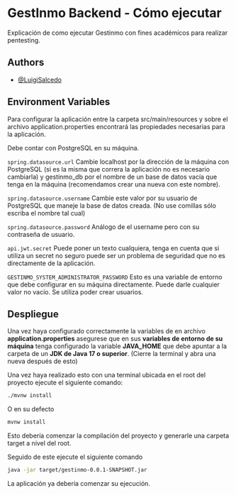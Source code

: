 
# GestInmo Backend - Cómo ejecutar

Explicación de como ejecutar Gestinmo con fines académicos para realizar pentesting.



## Authors

- [@LuigiSalcedo](https://www.github.com/LuigiSalcedo)


## Environment Variables

Para configurar la aplicación entre la carpeta
src/main/resources y sobre el archivo application.properties encontrará las propiedades necesarias para la aplicación.

Debe contar con PostgreSQL en su máquina.

`spring.datasource.url` Cambie localhost por la dirección de la máquina con PostgreSQL (si es la misma que correra la aplicación no es necesario cambiarla) y gestinmo_db por el nombre de un base de datos vacía que tenga en la máquina (recomendamos crear una nueva con este nombre).

`spring.datasource.username` Cambie este valor por su usuario de PostgreSQL que maneje la base de datos creada. (No use comillas sólo escriba el nombre tal cual)

`spring.datasource.password` Análogo de el username pero con su contraseña de usuario.

`api.jwt.secret` Puede poner un texto cualquiera, tenga en cuenta que si utiliza un secret no seguro puede ser un problema de seguridad que no es directamente de la aplicación.

`GESTINMO_SYSTEM_ADMINISTRATOR_PASSWORD` Esto es una variable de entorno que debe configurar en su máquina directamente. Puede darle cualquier valor no vacío. Se utiliza poder crear usuarios.


## Despliegue

Una vez haya configurado correctamente la variables de en archivo **application.properties** asegurese que en sus **variables de entorno de su máquina** tenga configurado la variable **JAVA_HOME** que debe apuntar a la carpeta de un **JDK de Java 17 o superior**. (Cierre la terminal y abra una nueva después de esto)

Una vez haya realizado esto con una terminal ubicada en el root del proyecto ejecute el siguiente comando:

```bash
./mvnw install
```

O en su defecto

```cmd
mvnw install
```
Esto debería comenzar la compilación del proyecto y generarle una carpeta target a nivel del root.

Seguido de este ejecute el siguiente comando
```bash
java -jar target/gestinmo-0.0.1-SNAPSHOT.jar
```

La aplicación ya debería comenzar su ejecución.
